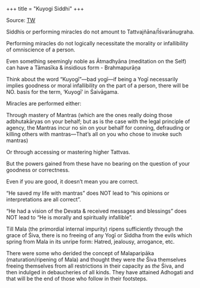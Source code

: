 +++
title = "Kuyogi Siddhi"
+++

Source: [TW](https://x.com/GhorAngirasa/status/1947493836189798896)

Siddhis or performing miracles do not amount to Tattvajñāna/Īśvarānugraha.

Performing miracles do not logically necessitate the morality or infallibility of omniscience of a person.

Even something seemingly noble as Ātmadhyāna (meditation on the Self) can have a Tāmasīka & insidious form - Brahmapurāņa

Think about the word “Kuyogī”—bad yogī—if being a Yogī necessarily implies goodness or moral infallibility on the part of a person, there will be NO. basis for the term, ‘Kuyogī’ in Śaivāgama.

Miracles are performed either:

Through mastery of Mantras (which are the ones really doing those adbhutakāryas on your behalf; but as is the case with the legal principle of agency, the Mantras incur no sin on your behalf for conning, defrauding or killing others with mantras—That’s all on you who chose to invoke such mantras)

Or through accessing or mastering higher Tattvas. 

But the powers gained from these have no bearing on the question of your goodness or correctness. 

Even if you are good, it doesn’t mean you are correct. 

“He saved my life with mantras” does NOT lead to “his opinions or interpretations are all correct”.

“He had a vision of the Devata & received messages and blessings” does NOT lead to “He is morally and spiritually infallible”.

Till Mala (the primordial internal impurity) ripens sufficiently through the grace of Śiva, there is no freeing of any Yogī or Siddha from the evils which spring from Mala in its unripe form: Hatred, jealousy, arrogance, etc. 

There were some who derided the concept of Malaparipāka (maturation/ripening of Mala) and thought they were *the* Śiva themselves freeing themselves from all restrictions in their capacity as *the* Śiva, and then indulged in debaucheries of all kinds. They have attained Adhogati and that will be the end of those who follow in their footsteps.